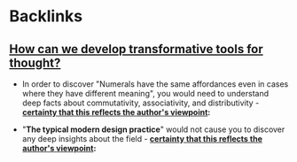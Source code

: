 
# Backlinks
## [How can we develop transformative tools for thought?](<How can we develop transformative tools for thought?.md>)
- In order to discover "Numerals have the same affordances even in cases where they have different meaning", you would need to understand deep facts about commutativity, associativity, and distributivity
                                - **[certainty that this reflects the author's viewpoint](<certainty that this reflects the author's viewpoint.md>):**

- "__The typical modern design practice__" would not cause you to discover any deep insights about the field
                        - **[certainty that this reflects the author's viewpoint](<certainty that this reflects the author's viewpoint.md>):**

